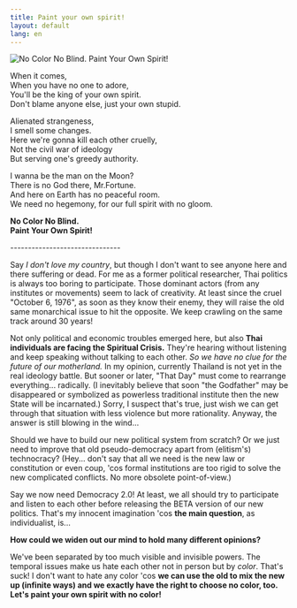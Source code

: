 ```yaml
---
title: Paint your own spirit!
layout: default
lang: en
---
```


<p>
<img src="http://lh3.ggpht.com/_Y0CVoTNHnqo/Sdvd8h4t_KI/AAAAAAAAAYM/P1E8O8CP4VY/s800/nocolor-400.png" alt="No Color No Blind. Paint Your Own Spirit!"></p>
<p>When it comes,<br>
When you have no one to adore,<br>
You'll be the king of your own spirit.<br>
Don't blame anyone else, just your own stupid.</p>
<p>Alienated strangeness,<br>
I smell some changes.<br>
Here we're gonna kill each other cruelly,<br>
Not the civil war of ideology<br>
But serving one's greedy authority.</p>
<p>I wanna be the man on the Moon?<br>
There is no God there, Mr.Fortune.<br>
And here on Earth has no peaceful room.<br>
We need no hegemony, for our full spirit with no gloom.</p>
<p><strong>No Color No Blind.</strong><br><strong>Paint Your Own Spirit!</strong></p>
<p>-------------------------------</p>
<p>Say <em>I don't love my country</em>, but though I don't want to see anyone here and there suffering or dead. For me as a former political researcher, Thai politics is always too boring to participate. Those dominant actors (from any institutes or movements) seem to lack of creativity. At least since the cruel "October 6, 1976", as soon as they know their enemy, they will raise the old same monarchical issue to hit the opposite. We keep crawling on the same track around 30 years!</p>
<p>Not only political and economic troubles emerged here, but also <strong>Thai individuals are facing the Spiritual Crisis.</strong> They're hearing without listening and keep speaking without talking to each other. <em>So we have no clue for the future of our motherland.</em> In my opinion, currently Thailand is not yet in the real ideology battle. But sooner or later, "That Day" must come to rearrange everything... radically. (I inevitably believe that soon "the Godfather" may be disappeared or symbolized as powerless traditional institute then the new State will be incarnated.) Sorry, I suspect that's true, just wish we can get through that situation with less violence but more rationality. Anyway, the answer is still blowing in the wind...</p>
<p>Should we have to build our new political system from scratch? Or we just need to improve that old pseudo-democracy apart from (elitism's) technocracy? (Hey... don't say that all we need is the new law or constitution or even coup, 'cos formal institutions are too rigid to solve the new complicated conflicts. No more obsolete point-of-view.)</p>
<p>Say we now need Democracy 2.0! At least, we all should try to participate and listen to each other before releasing the BETA version of our new politics. That's my innocent imagination 'cos <strong>the main question</strong>, as individualist, is...</p>
<p><strong>How could we widen out our mind to hold many different opinions?</strong></p>
<p>We've been separated by too much visible and invisible powers. The temporal issues make us hate each other not in person but by <em>color</em>. That's suck! I don't want to hate any color 'cos <strong>we can use the old to mix the new up (infinite ways) and we exactly have the right to choose no color, too. Let's paint your own spirit with no color!</strong></p>
